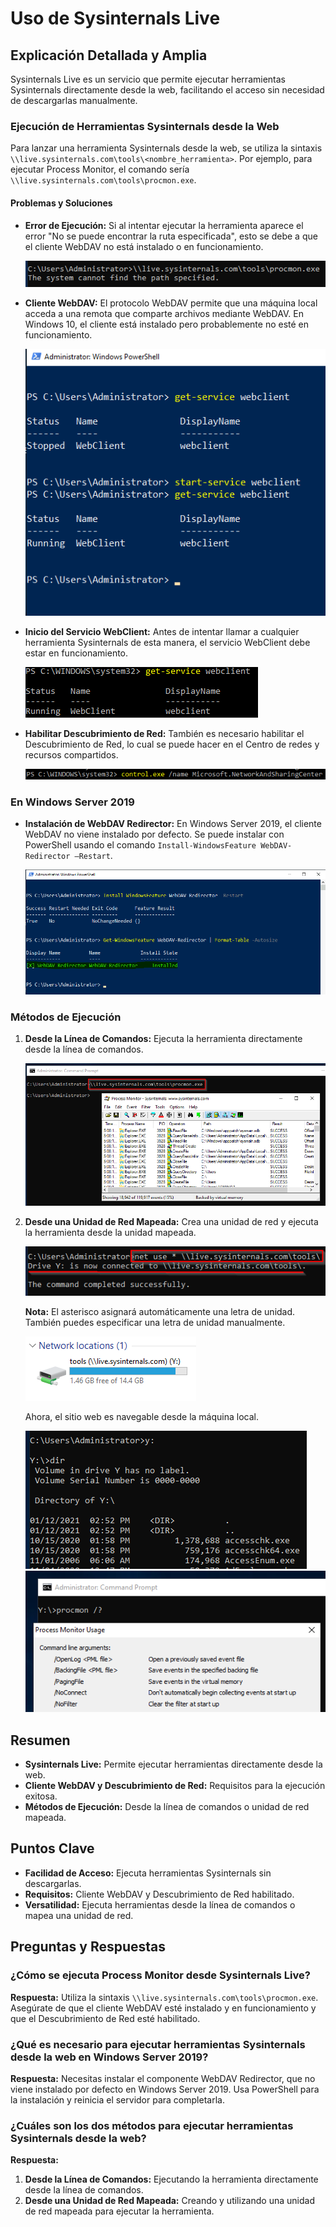 # Uso de Sysinternals Live

## Explicación Detallada y Amplia

Sysinternals Live es un servicio que permite ejecutar herramientas Sysinternals directamente desde la web, facilitando el acceso sin necesidad de descargarlas manualmente.

### Ejecución de Herramientas Sysinternals desde la Web

Para lanzar una herramienta Sysinternals desde la web, se utiliza la sintaxis `\\live.sysinternals.com\tools\<nombre_herramienta>`. Por ejemplo, para ejecutar Process Monitor, el comando sería `\\live.sysinternals.com\tools\procmon.exe`.

#### Problemas y Soluciones

- **Error de Ejecución:** Si al intentar ejecutar la herramienta aparece el error "No se puede encontrar la ruta especificada", esto se debe a que el cliente WebDAV no está instalado o en funcionamiento.

  ![Captura de pantalla mostrando el error](/images/UsingSysinternalsLive001.png)

- **Cliente WebDAV:** El protocolo WebDAV permite que una máquina local acceda a una remota que comparte archivos mediante WebDAV. En Windows 10, el cliente está instalado pero probablemente no esté en funcionamiento.

  ![Captura de pantalla mostrando los pasos para iniciar el servicio webclient](/images/UsingSysinternalsLive012.png)

- **Inicio del Servicio WebClient:** Antes de intentar llamar a cualquier herramienta Sysinternals de esta manera, el servicio WebClient debe estar en funcionamiento.

  ![Captura de pantalla mostrando el comando para verificar el servicio webclient](/images/UsingSysinternalsLive003.png)

- **Habilitar Descubrimiento de Red:** También es necesario habilitar el Descubrimiento de Red, lo cual se puede hacer en el Centro de redes y recursos compartidos.

  ![Captura de pantalla del comando para abrir el Centro de redes y recursos compartidos](/images/UsingSysinternalsLive005.png)

### En Windows Server 2019

- **Instalación de WebDAV Redirector:** En Windows Server 2019, el cliente WebDAV no viene instalado por defecto. Se puede instalar con PowerShell usando el comando `Install-WindowsFeature WebDAV-Redirector –Restart`.

  ![Captura de pantalla verificando la instalación de WebDAV Redirector](/images/UsingSysinternalsLive014.png)

### Métodos de Ejecución

1. **Desde la Línea de Comandos:** Ejecuta la herramienta directamente desde la línea de comandos.

   ![Captura de pantalla de una herramienta de Sysinternals iniciada desde la línea de comandos](/images/UsingSysinternalsLive007.png)

2. **Desde una Unidad de Red Mapeada:** Crea una unidad de red y ejecuta la herramienta desde la unidad mapeada.

   ![Captura de pantalla mostrando cómo se conecta la unidad Y a live.sysinternals.com\tools](/images/UsingSysinternalsLive008.png)

   **Nota:** El asterisco asignará automáticamente una letra de unidad. También puedes especificar una letra de unidad manualmente.

   ![Captura de pantalla mostrando la unidad Y entre las ubicaciones de red](/images/UsingSysinternalsLive009.png)

   Ahora, el sitio web es navegable desde la máquina local.

   ![Captura de pantalla navegando por la unidad Y desde el símbolo del sistema](/images/UsingSysinternalsLive010.png)
   ![Captura de pantalla mostrando la página de ayuda lanzada desde el símbolo del sistema para la herramienta Process Monitor](/images/UsingSysinternalsLive011.png)

## Resumen

- **Sysinternals Live:** Permite ejecutar herramientas directamente desde la web.
- **Cliente WebDAV y Descubrimiento de Red:** Requisitos para la ejecución exitosa.
- **Métodos de Ejecución:** Desde la línea de comandos o unidad de red mapeada.

## Puntos Clave

- **Facilidad de Acceso:** Ejecuta herramientas Sysinternals sin descargarlas.
- **Requisitos:** Cliente WebDAV y Descubrimiento de Red habilitado.
- **Versatilidad:** Ejecuta herramientas desde la línea de comandos o mapea una unidad de red.

## Preguntas y Respuestas

### ¿Cómo se ejecuta Process Monitor desde Sysinternals Live?

**Respuesta:** Utiliza la sintaxis `\\live.sysinternals.com\tools\procmon.exe`. Asegúrate de que el cliente WebDAV esté instalado y en funcionamiento y que el Descubrimiento de Red esté habilitado.

### ¿Qué es necesario para ejecutar herramientas Sysinternals desde la web en Windows Server 2019?

**Respuesta:** Necesitas instalar el componente WebDAV Redirector, que no viene instalado por defecto en Windows Server 2019. Usa PowerShell para la instalación y reinicia el servidor para completarla.

### ¿Cuáles son los dos métodos para ejecutar herramientas Sysinternals desde la web?

**Respuesta:**

1. **Desde la Línea de Comandos:** Ejecutando la herramienta directamente desde la línea de comandos.
2. **Desde una Unidad de Red Mapeada:** Creando y utilizando una unidad de red mapeada para ejecutar la herramienta.
